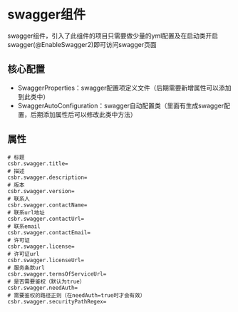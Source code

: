 # swagger组件
swagger组件，引入了此组件的项目只需要做少量的yml配置及在启动类开启swagger(@EnableSwagger2)即可访问swagger页面

## 核心配置
- SwaggerProperties：swagger配置项定义文件（后期需要新增属性可以添加到此类中）
- SwaggerAutoConfiguration：swagger自动配置类（里面有生成swagger配置，后期添加属性后可以修改此类中方法）

## 属性
```properties
# 标题
csbr.swagger.title=
# 描述
csbr.swagger.description=
# 版本
csbr.swagger.version=
# 联系人
csbr.swagger.contactName=
# 联系url地址
csbr.swagger.contactUrl=
# 联系email
csbr.swagger.contactEmail=
# 许可证
csbr.swagger.license=
# 许可证url
csbr.swagger.licenseUrl=
# 服务条款url
csbr.swagger.termsOfServiceUrl=
# 是否需要鉴权（默认为true）
csbr.swagger.needAuth=
# 需要鉴权的路径正则（在needAuth=true时才会有效）
csbr.swagger.securityPathRegex=
```

